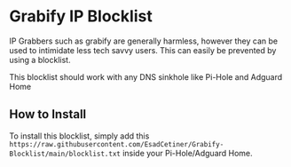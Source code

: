 # Grabify IP Blocklist

IP Grabbers such as grabify are generally harmless, however they can be used to intimidate less tech savvy users.
This can easily be prevented by using a blocklist.

This blocklist should work with any DNS sinkhole like Pi-Hole and Adguard Home

## How to Install
To install this blocklist, simply add this ``https://raw.githubusercontent.com/EsadCetiner/Grabify-Blocklist/main/blocklist.txt`` inside your Pi-Hole/Adguard Home.
